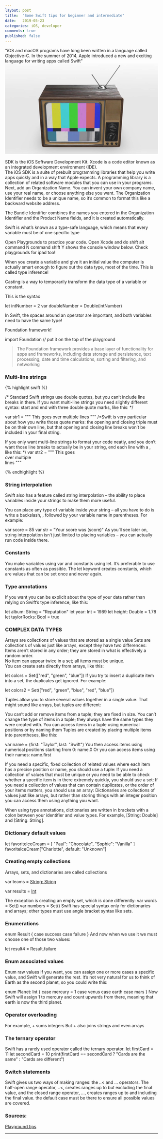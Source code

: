 ```yaml
---
layout: post
title:  "Some Swift tips for beginner and intermediate"
date:   2019-05-23
categories: iOS, developer
comments: true
published: false
---
```



<div class="message">
"iOS and macOS programs have long been written in a language called Objective-C. In the summer of 2014, Apple introduced a new and exciting language for writing apps called Swift" 
<br><cite></cite>
</div>

<a rel="ar" href="/assets/img/AR-QL-Pictures/retrotv.usdz">
    <img src="/assets/img/AR-QL-Pictures/Screenshot5.jpg">
</a>

SDK is the iOS Software Development Kit. Xcode is a code editor known as an integrated development environment (IDE).  
The iOS SDK is a suite of prebuilt programming libraries that help you write apps quickly and in a way that Apple expects. A programming library is a collection of related software modules that you can use in your programs. 
Next, add an Organization Name. You can invent your own company name, use your real name, or choose anything else you want. The Organization Identifier needs to be a unique name, so it’s common to format this like a backward website address.

The Bundle Identifier combines the names you entered in the Organization Identifier and the Product Name fields, and it is created automatically.

Swift is what’s known as a type-safe language, which means that every variable must be of one specific type

Open Playgrounds to practice your code. Open Xcode and do shift alt command N
command shift Y shows the console window below.
Check playgrounds for ipad too!


When you create a variable and give it an initial value the computer is actually smart enough to figure out the data type, most of the time. This is called type inference!

Casting is a way to temporarily transform the data type of a variable or constant.

This is the syntax

let intNumber = 2
var doubleNumber = Double(intNumber)

In Swift, the spaces around an operator are important, and both variables need to have the same type! 

Foundation framework! 

import Foundation // put it on the top of the playground

> The Foundation framework provides a base layer of functionality for apps and frameworks, including data storage and persistence, text processing, date and time calculations, sorting and filtering, and networking

### Multi-line strings

{% highlight swift %}

/* Standard Swift strings use double quotes, but you can’t include line breaks in there.
If you want multi-line strings you need slightly different syntax: start and end with three double quote marks, like this: */

var str1 = """
This goes
over multiple
lines
"""
/*Swift is very particular about how you write those quote marks: the opening and closing triple must be on their own line, but that opening and closing line breaks won’t be included in your final string.

If you only want multi-line strings to format your code neatly, and you don’t want those line breaks to actually be in your string, end each line with a \, like this:
*/
var str2 = """
This goes \
over multiple \
lines
""" 

{% endhighlight %}

### String interpolation

 Swift also has a feature called string interpolation – the ability to place variables inside your strings to make them more useful.

You can place any type of variable inside your string – all you have to do is write a backslash, \, followed by your variable name in parentheses. For example:

var score = 85
var str = "Your score was \(score)"
As you’ll see later on, string interpolation isn’t just limited to placing variables – you can actually run code inside there.

### Constants
You make variables using var and constants using let. It’s preferable to use constants as often as possible.
The let keyword creates constants, which are values that can be set once and never again.

### Type annotations
If you want you can be explicit about the type of your data rather than relying on Swift’s type inference, like this:

let album: String = "Reputation"
let year: Int = 1989
let height: Double = 1.78
let taylorRocks: Bool = true

### COMPLEX DATA TYPES
Arrays are collections of values that are stored as a single value
Sets are collections of values just like arrays, except they have two differences:  
Items aren’t stored in any order; they are stored in what is effectively a random order.  
No item can appear twice in a set; all items must be unique.  
You can create sets directly from arrays, like this:

let colors = Set(["red", "green", "blue"])
If you try to insert a duplicate item into a set, the duplicates get ignored. For example:

let colors2 = Set(["red", "green", "blue", "red", "blue"])

Tuples allow you to store several values together in a single value. That might sound like arrays, but tuples are different:

You can’t add or remove items from a tuple; they are fixed in size.
You can’t change the type of items in a tuple; they always have the same types they were created with.
You can access items in a tuple using numerical positions or by naming them
Tuples are created by placing multiple items into parentheses, like this:

var name = (first: "Taylor", last: "Swift")
You then access items using numerical positions starting from 0:
name.0
Or you can access items using their names:
name.first

If you need a specific, fixed collection of related values where each item has a precise position or name, you should use a tuple:
If you need a collection of values that must be unique or you need to be able to check whether a specific item is in there extremely quickly, you should use a set:
If you need a collection of values that can contain duplicates, or the order of your items matters, you should use an array:
Dictionaries are collections of values just like arrays, but rather than storing things with an integer position you can access them using anything you want.

When using type annotations, dictionaries are written in brackets with a colon between your identifier and value types. For example, [String: Double] and [String: String].

### Dictionary default values

let favoriteIceCream = [
    "Paul": "Chocolate",
    "Sophie": "Vanilla"
]
favoriteIceCream["Charlotte", default: "Unknown"]

### Creating empty collections
Arrays, sets, and dictionaries are called collections

var teams = [String: String]()

var results = [Int]()

The exception is creating an empty set, which is done differently:
var words = Set<String>()
var numbers = Set<Int>()
Swift has special syntax only for dictionaries and arrays; other types must use angle bracket syntax like sets.

### Enumerations

enum Result {
    case success
    case failure
}
And now when we use it we must choose one of those two values:

let result4 = Result.failure

### Enum associated values

Enum raw values
If you want, you can assign one or more cases a specific value, and Swift will generate the rest. It’s not very natural for us to think of Earth as the second planet, so you could write this:

enum Planet: Int {
    case mercury = 1
    case venus
    case earth
    case mars
}
Now Swift will assign 1 to mercury and count upwards from there, meaning that earth is now the third planet.

### Operator overloading
For example, + sums integers But + also joins strings and even arrays

### The ternary operator
Swift has a rarely used operator called the ternary operator.
let firstCard = 11
let secondCard = 10
print(firstCard == secondCard ? "Cards are the same" : "Cards are different")

### Switch statements
Swift gives us two ways of making ranges: the ..< and ... operators. The half-open range operator, ..<, creates ranges up to but excluding the final value, and the closed range operator, ..., creates ranges up to and including the final value.
the default case must be there to ensure all possible values are covered.

### 

### Sources:

[Playground tips](https://fluffy.es/xcode-playground-tips/)
<hr>

[^1]: What?